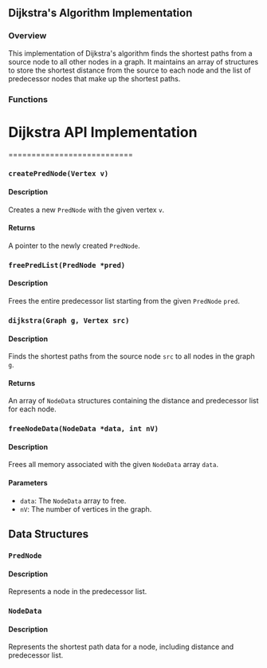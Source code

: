 ## Dijkstra's Algorithm Implementation

### Overview
This implementation of Dijkstra's algorithm finds the shortest paths from a source node to all other nodes in a graph. It maintains an array of structures to store the shortest distance from the source to each node and the list of predecessor nodes that make up the shortest paths.

### Functions
# Dijkstra API Implementation
===========================

### `createPredNode(Vertex v)`
#### Description
Creates a new `PredNode` with the given vertex `v`.
#### Returns
A pointer to the newly created `PredNode`.

### `freePredList(PredNode *pred)`
#### Description
Frees the entire predecessor list starting from the given `PredNode` `pred`.

### `dijkstra(Graph g, Vertex src)`
#### Description
Finds the shortest paths from the source node `src` to all nodes in the graph `g`.
#### Returns
An array of `NodeData` structures containing the distance and predecessor list for each node.

### `freeNodeData(NodeData *data, int nV)`
#### Description
Frees all memory associated with the given `NodeData` array `data`.
#### Parameters
* `data`: The `NodeData` array to free.
* `nV`: The number of vertices in the graph.

## Data Structures

### `PredNode`
#### Description
Represents a node in the predecessor list.

### `NodeData`
#### Description
Represents the shortest path data for a node, including distance and predecessor list.
